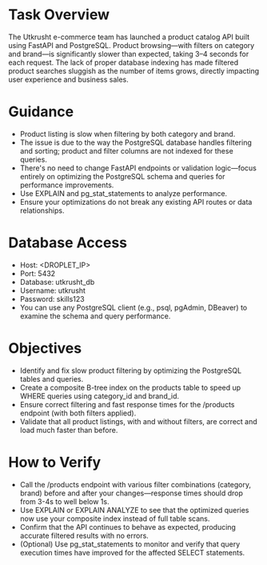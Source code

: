 # Task Overview
The Utkrusht e-commerce team has launched a product catalog API built using FastAPI and PostgreSQL. Product browsing—with filters on category and brand—is significantly slower than expected, taking 3–4 seconds for each request. The lack of proper database indexing has made filtered product searches sluggish as the number of items grows, directly impacting user experience and business sales.

# Guidance
- Product listing is slow when filtering by both category and brand.
- The issue is due to the way the PostgreSQL database handles filtering and sorting;
  product and filter columns are not indexed for these queries.
- There's no need to change FastAPI endpoints or validation logic—focus entirely on optimizing the PostgreSQL schema and queries for performance improvements.
- Use EXPLAIN and pg_stat_statements to analyze performance.
- Ensure your optimizations do not break any existing API routes or data relationships.

# Database Access
- Host: <DROPLET_IP>
- Port: 5432
- Database: utkrusht_db
- Username: utkrusht
- Password: skills123
- You can use any PostgreSQL client (e.g., psql, pgAdmin, DBeaver) to examine the schema and query performance.

# Objectives
- Identify and fix slow product filtering by optimizing the PostgreSQL tables and queries.
- Create a composite B-tree index on the products table to speed up WHERE queries using category_id and brand_id.
- Ensure correct filtering and fast response times for the /products endpoint (with both filters applied).
- Validate that all product listings, with and without filters, are correct and load much faster than before.

# How to Verify
- Call the /products endpoint with various filter combinations (category, brand) before and after your changes—response times should drop from 3-4s to well below 1s.
- Use EXPLAIN or EXPLAIN ANALYZE to see that the optimized queries now use your composite index instead of full table scans.
- Confirm that the API continues to behave as expected, producing accurate filtered results with no errors.
- (Optional) Use pg_stat_statements to monitor and verify that query execution times have improved for the affected SELECT statements.